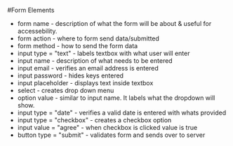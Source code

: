 #Form Elements

* form name - description of what the form will be about & useful for accessebility.
* form action - where to form send data/submitted
* form method - how to send the form data
* input type = "text" - labels textbox with what user will enter
* input name - description of what needs to be entered
* input email - verifies an email address is entered
* input password - hides keys entered
* input placeholder - displays text inside textbox
* select - creates drop down menu
* option value - similar to input name. It labels what the dropdown will show.
* input type = "date" - verifies a valid date is entered with whats provided
* input type = "checkbox" - creates a checkbox option
* input value = "agree" - when checkbox is clicked value is true
* button type = "submit" - validates form and sends over to server
